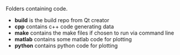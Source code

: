 Folders containing code.
* __build__ is the build repo from Qt creator
* __cpp__ contains c++ code generating data
* __make__ contains the make files if chosen to run via command line
* __matlab__ contains some matlab code for plotting
* __python__ contains python code for plotting
